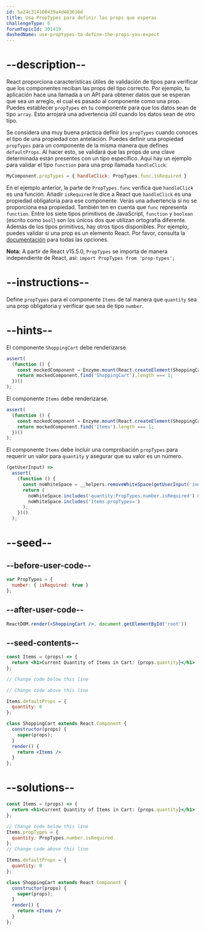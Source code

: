 ```yaml
---
id: 5a24c314108439a4d403616d
title: Usa PropTypes para definir las props que esperas
challengeType: 6
forumTopicId: 301419
dashedName: use-proptypes-to-define-the-props-you-expect
---
```


# --description--

React proporciona características útiles de validación de tipos para verificar que los componentes reciban las props del tipo correcto. Por ejemplo, tu aplicación hace una llamada a un API para obtener datos que se esperan que sea un arreglo, el cual es pasado al componente como una prop. Puedes establecer `propTypes` en tu componente para que los datos sean de tipo `array`. Esto arrojará una advertencia útil cuando los datos sean de otro tipo.

Se considera una muy buena práctica definir los `propTypes` cuando conoces el tipo de una propiedad con antelación. Puedes definir una propiedad `propTypes` para un componente de la misma manera que defines `defaultProps`. Al hacer esto, se validará que las props de una clave determinada están presentes con un tipo específico. Aquí hay un ejemplo para validar el tipo `function` para una prop llamada `handleClick`:

```js
MyComponent.propTypes = { handleClick: PropTypes.func.isRequired }
```

En el ejemplo anterior, la parte de `PropTypes.func` verifica que `handleClick` es una función. Añadir `isRequired` le dice a React que `handleClick` es una propiedad obligatoria para ese componente. Verás una advertencia si no se proporciona esa propiedad. También ten en cuenta que `func` representa `function`. Entre los siete tipos primitivos de JavaScript, `function` y `boolean` (escrito como `bool`) son los únicos dos que utilizan ortografía diferente. Además de los tipos primitivos, hay otros tipos disponibles. Por ejemplo, puedes validar si una prop es un elemento React. Por favor, consulta la [documentación](https://reactjs.org/docs/jsx-in-depth.html#specifying-the-react-element-type) para todas las opciones.

**Nota:** A partir de React v15.5.0, `PropTypes` se importa de manera independiente de React, así: `import PropTypes from 'prop-types';`

# --instructions--

Define `propTypes` para el componente `Items` de tal manera que `quantity` sea una prop obligatoria y verificar que sea de tipo `number`.

# --hints--

El componente `ShoppingCart` debe renderizarse.

```js
assert(
  (function () {
    const mockedComponent = Enzyme.mount(React.createElement(ShoppingCart));
    return mockedComponent.find('ShoppingCart').length === 1;
  })()
);
```

El componente `Items` debe renderizarse.

```js
assert(
  (function () {
    const mockedComponent = Enzyme.mount(React.createElement(ShoppingCart));
    return mockedComponent.find('Items').length === 1;
  })()
);
```

El componente `Items` debe incluir una comprobación `propTypes` para requerir un valor para `quantity` y asegurar que su valor es un número.

```js
(getUserInput) =>
  assert(
    (function () {
      const noWhiteSpace = __helpers.removeWhiteSpace(getUserInput('index'));
      return (
        noWhiteSpace.includes('quantity:PropTypes.number.isRequired') &&
        noWhiteSpace.includes('Items.propTypes=')
      );
    })()
  );
```

# --seed--

## --before-user-code--

```jsx
var PropTypes = {
  number: { isRequired: true }
};
```

## --after-user-code--

```jsx
ReactDOM.render(<ShoppingCart />, document.getElementById('root'))
```

## --seed-contents--

```jsx
const Items = (props) => {
  return <h1>Current Quantity of Items in Cart: {props.quantity}</h1>
};

// Change code below this line

// Change code above this line

Items.defaultProps = {
  quantity: 0
};

class ShoppingCart extends React.Component {
  constructor(props) {
    super(props);
  }
  render() {
    return <Items />
  }
};
```

# --solutions--

```jsx
const Items = (props) => {
  return <h1>Current Quantity of Items in Cart: {props.quantity}</h1>
};

// Change code below this line
Items.propTypes = {
  quantity: PropTypes.number.isRequired
};
// Change code above this line

Items.defaultProps = {
  quantity: 0
};

class ShoppingCart extends React.Component {
  constructor(props) {
    super(props);
  }
  render() {
    return <Items />
  }
};
```
